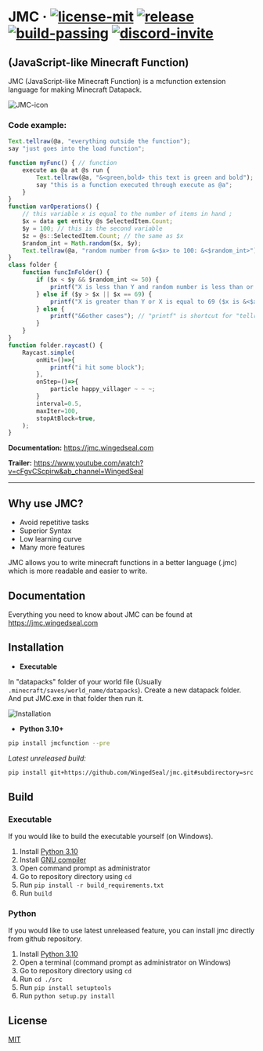 # JMC &middot; [![license-mit](https://badgen.net/badge/license/MIT/blue/)](https://github.com/WingedSeal/jmc/blob/main/LICENSE) [![release](https://badgen.net/badge/release/v1.2.17/blue/)](https://github.com/WingedSeal/jmc/releases/latest) [![build-passing](https://badgen.net/badge/build/passing/green/)](https://wingedseal.github.io/jmc/#/) [![discord-invite](https://badgen.net/badge/discord/Official-Server/blue/?icon=discord)](https://discord.gg/PNWKpwdzD3)

## (JavaScript-like Minecraft Function)

JMC (JavaScript-like Minecraft Function) is a mcfunction extension language for making Minecraft Datapack.

![JMC-icon](https://github.com/WingedSeal/jmc/blob/webpage/src/assets/image/jmc_icon192.png?raw=true)

### Code example:

```js
Text.tellraw(@a, "everything outside the function");
say "just goes into the load function";

function myFunc() { // function
    execute as @a at @s run {
        Text.tellraw(@a, "&<green,bold> this text is green and bold");
        say "this is a function executed through execute as @a";
    }
}
function varOperations() {
    // this variable x is equal to the number of items in hand ;
    $x = data get entity @s SelectedItem.Count;
    $y = 100; // this is the second variable
    $z = @s::SelectedItem.Count; // the same as $x
    $random_int = Math.random($x, $y);
    Text.tellraw(@a, "random number from &<$x> to 100: &<$random_int>");
}
class folder {
    function funcInFolder() {
        if ($x < $y && $random_int <= 50) {
            printf("X is less than Y and random number is less than or equal to 50");
        } else if ($y > $x || $x == 69) {
            printf("X is greater than Y or X is equal to 69 ($x is &<$x>)");
        } else {
            printf("&6other cases"); // "printf" is shortcut for "tellraw @a" but works with custom formatting
        }
    }
}
function folder.raycast() {
    Raycast.simple(
        onHit=()=>{
            printf("i hit some block");
        },
        onStep=()=>{
            particle happy_villager ~ ~ ~;
        }
        interval=0.5,
        maxIter=100,
        stopAtBlock=true,
    );
}
```

**Documentation:** <https://jmc.wingedseal.com>

**Trailer:** <https://www.youtube.com/watch?v=cFgvCScpirw&ab_channel=WingedSeal>

---

## Why use JMC?

-   Avoid repetitive tasks
-   Superior Syntax
-   Low learning curve
-   Many more features

JMC allows you to write minecraft functions in a better language (.jmc) which is more readable and easier to write.

## Documentation

Everything you need to know about JMC can be found at <https://jmc.wingedseal.com>

## Installation

-   **Executable**

In "datapacks" folder of your world file (Usually `.minecraft/saves/world_name/datapacks`). Create a new datapack folder. And put JMC.exe in that folder then run it.

![Installation](https://github.com/WingedSeal/jmc/blob/webpage/src/assets/image/installation/file_location.png?raw=true)

-   **Python 3.10+**

```bash
pip install jmcfunction --pre
```

*Latest unreleased build:*

```bash
pip install git+https://github.com/WingedSeal/jmc.git#subdirectory=src
```

## Build

### Executable

If you would like to build the executable yourself (on Windows).

1. Install [Python 3.10](https://www.python.org/downloads/release/python-3108/)
2. Install [GNU compiler](https://gcc.gnu.org)
3. Open command prompt as administrator
4. Go to repository directory using `cd`
5. Run `pip install -r build_requirements.txt`
6. Run `build`

### Python

If you would like to use latest unreleased feature, you can install jmc directly from github repository.

1. Install [Python 3.10](https://www.python.org/downloads/release/python-3108/)
2. Open a terminal (command prompt as administrator on Windows)
3. Go to repository directory using `cd`
4. Run `cd ./src`
5. Run `pip install setuptools`
6. Run `python setup.py install`

## License

[MIT](https://github.com/WingedSeal/jmc/blob/main/LICENSE)
